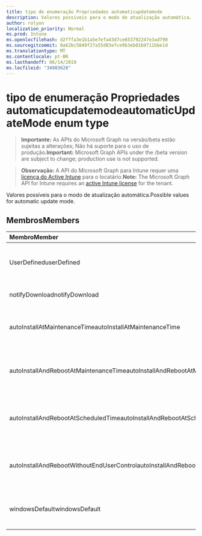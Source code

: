 ```yaml
---
title: tipo de enumeração Propriedades automaticupdatemode
description: Valores possíveis para o modo de atualização automática.
author: rolyon
localization_priority: Normal
ms.prod: Intune
ms.openlocfilehash: d2fffa3e1b1a5e7efa43d7ce653792247e3ad790
ms.sourcegitcommit: 0a62bc5849f27a55d83efce9b3eb01b9711bbe1d
ms.translationtype: MT
ms.contentlocale: pt-BR
ms.lasthandoff: 06/14/2019
ms.locfileid: "34983628"
---
```

# <a name="automaticupdatemode-enum-type"></a><span data-ttu-id="4cb97-103">tipo de enumeração Propriedades automaticupdatemode</span><span class="sxs-lookup"><span data-stu-id="4cb97-103">automaticUpdateMode enum type</span></span>

> <span data-ttu-id="4cb97-104">**Importante:** As APIs do Microsoft Graph na versão/beta estão sujeitas a alterações; Não há suporte para o uso de produção.</span><span class="sxs-lookup"><span data-stu-id="4cb97-104">**Important:** Microsoft Graph APIs under the /beta version are subject to change; production use is not supported.</span></span>

> <span data-ttu-id="4cb97-105">**Observação:** A API do Microsoft Graph para Intune requer uma [licença do Active Intune](https://go.microsoft.com/fwlink/?linkid=839381) para o locatário.</span><span class="sxs-lookup"><span data-stu-id="4cb97-105">**Note:** The Microsoft Graph API for Intune requires an [active Intune license](https://go.microsoft.com/fwlink/?linkid=839381) for the tenant.</span></span>

<span data-ttu-id="4cb97-106">Valores possíveis para o modo de atualização automática.</span><span class="sxs-lookup"><span data-stu-id="4cb97-106">Possible values for automatic update mode.</span></span>

## <a name="members"></a><span data-ttu-id="4cb97-107">Membros</span><span class="sxs-lookup"><span data-stu-id="4cb97-107">Members</span></span>
|<span data-ttu-id="4cb97-108">Membro</span><span class="sxs-lookup"><span data-stu-id="4cb97-108">Member</span></span>|<span data-ttu-id="4cb97-109">Valor</span><span class="sxs-lookup"><span data-stu-id="4cb97-109">Value</span></span>|<span data-ttu-id="4cb97-110">Descrição</span><span class="sxs-lookup"><span data-stu-id="4cb97-110">Description</span></span>|
|:---|:---|:---|
|<span data-ttu-id="4cb97-111">UserDefined</span><span class="sxs-lookup"><span data-stu-id="4cb97-111">userDefined</span></span>|<span data-ttu-id="4cb97-112">,0</span><span class="sxs-lookup"><span data-stu-id="4cb97-112">0</span></span>|<span data-ttu-id="4cb97-113">Definido pelo usuário, valor padrão, sem intenção.</span><span class="sxs-lookup"><span data-stu-id="4cb97-113">User Defined, default value, no intent.</span></span>|
|<span data-ttu-id="4cb97-114">notifyDownload</span><span class="sxs-lookup"><span data-stu-id="4cb97-114">notifyDownload</span></span>|<span data-ttu-id="4cb97-115">1</span><span class="sxs-lookup"><span data-stu-id="4cb97-115">1</span></span>|<span data-ttu-id="4cb97-116">Notifique o download.</span><span class="sxs-lookup"><span data-stu-id="4cb97-116">Notify on download.</span></span>|
|<span data-ttu-id="4cb97-117">autoInstallAtMaintenanceTime</span><span class="sxs-lookup"><span data-stu-id="4cb97-117">autoInstallAtMaintenanceTime</span></span>|<span data-ttu-id="4cb97-118">duas</span><span class="sxs-lookup"><span data-stu-id="4cb97-118">2</span></span>|<span data-ttu-id="4cb97-119">Instalação automática no momento da manutenção.</span><span class="sxs-lookup"><span data-stu-id="4cb97-119">Auto-install at maintenance time.</span></span>|
|<span data-ttu-id="4cb97-120">autoInstallAndRebootAtMaintenanceTime</span><span class="sxs-lookup"><span data-stu-id="4cb97-120">autoInstallAndRebootAtMaintenanceTime</span></span>|<span data-ttu-id="4cb97-121">3D</span><span class="sxs-lookup"><span data-stu-id="4cb97-121">3</span></span>|<span data-ttu-id="4cb97-122">Instalação automática e reinicialização no momento da manutenção.</span><span class="sxs-lookup"><span data-stu-id="4cb97-122">Auto-install and reboot at maintenance time.</span></span>|
|<span data-ttu-id="4cb97-123">autoInstallAndRebootAtScheduledTime</span><span class="sxs-lookup"><span data-stu-id="4cb97-123">autoInstallAndRebootAtScheduledTime</span></span>|<span data-ttu-id="4cb97-124">quatro</span><span class="sxs-lookup"><span data-stu-id="4cb97-124">4</span></span>|<span data-ttu-id="4cb97-125">Instalação automática e reinicialização no horário agendado.</span><span class="sxs-lookup"><span data-stu-id="4cb97-125">Auto-install and reboot at scheduled time.</span></span>|
|<span data-ttu-id="4cb97-126">autoInstallAndRebootWithoutEndUserControl</span><span class="sxs-lookup"><span data-stu-id="4cb97-126">autoInstallAndRebootWithoutEndUserControl</span></span>|<span data-ttu-id="4cb97-127">0,5</span><span class="sxs-lookup"><span data-stu-id="4cb97-127">5</span></span>|<span data-ttu-id="4cb97-128">Instalação e reinício automáticos sem controle de usuário final</span><span class="sxs-lookup"><span data-stu-id="4cb97-128">Auto-install and restart without end-user control</span></span>|
|<span data-ttu-id="4cb97-129">windowsDefault</span><span class="sxs-lookup"><span data-stu-id="4cb97-129">windowsDefault</span></span>|<span data-ttu-id="4cb97-130">6</span><span class="sxs-lookup"><span data-stu-id="4cb97-130">6</span></span>|<span data-ttu-id="4cb97-131">Redefina como o valor padrão do Windows.</span><span class="sxs-lookup"><span data-stu-id="4cb97-131">Reset to Windows default value.</span></span>|





